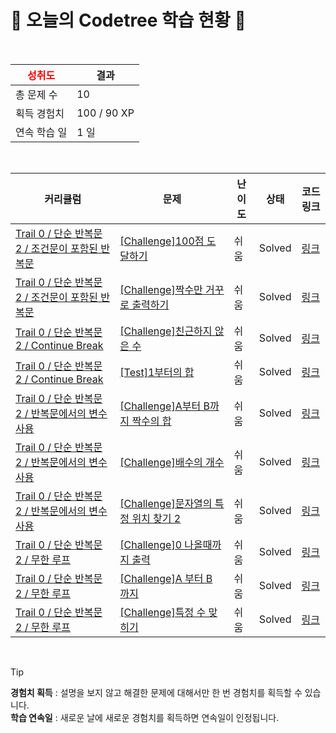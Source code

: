 # 🌲 오늘의 Codetree 학습 현황 🌲

<br />

| <span style="color:red;display:block;text-align:center;"> **성취도**</span> | 결과 |
|---|---|
| 총 문제 수 | 10 |
| 획득 경험치 | 100 / 90 XP |
| 연속 학습 일 | 1 일 |

<br />

|커리큘럼|문제|난이도|상태|코드 링크|
|---|---|---|---|---|
|[Trail 0 / 단순 반복문 2 / 조건문이 포함된 반복문](https://www.codetree.ai/trail-info/codetree-101/)|[[Challenge]100점 도달하기](https://www.codetree.ai/trails/complete/curated-cards/nl-pre-conditional-loops-1/)|쉬움|Solved|[링크](https://github.com/Hyun010/codetree/blob/main/250414/100%EC%A0%90%20%EB%8F%84%EB%8B%AC%ED%95%98%EA%B8%B0/reach-100-point.py)|
|[Trail 0 / 단순 반복문 2 / 조건문이 포함된 반복문](https://www.codetree.ai/trail-info/codetree-101/)|[[Challenge]짝수만 거꾸로 출력하기](https://www.codetree.ai/trails/complete/curated-cards/nl-pre-conditional-loops-2/)|쉬움|Solved|[링크](https://github.com/Hyun010/codetree/blob/main/250414/%EC%A7%9D%EC%88%98%EB%A7%8C%20%EA%B1%B0%EA%BE%B8%EB%A1%9C%20%EC%B6%9C%EB%A0%A5%ED%95%98%EA%B8%B0/print-even-numbers-upside-down.py)|
|[Trail 0 / 단순 반복문 2 / Continue Break](https://www.codetree.ai/trail-info/codetree-101/)|[[Challenge]친근하지 않은 수](https://www.codetree.ai/trails/complete/curated-cards/nl-pre-continue-break-1/)|쉬움|Solved|[링크](https://github.com/Hyun010/codetree/blob/main/250414/%EC%B9%9C%EA%B7%BC%ED%95%98%EC%A7%80%20%EC%95%8A%EC%9D%80%20%EC%88%98/unfriendly-number.py)|
|[Trail 0 / 단순 반복문 2 / Continue Break](https://www.codetree.ai/trail-info/codetree-101/)|[[Test]1부터의 합](https://www.codetree.ai/trails/complete/curated-cards/nl-pre-continue-break-2/)|쉬움|Solved|[링크](https://github.com/Hyun010/codetree/blob/main/250414/1%EB%B6%80%ED%84%B0%EC%9D%98%20%ED%95%A9/sum-from-the-one.py)|
|[Trail 0 / 단순 반복문 2 / 반복문에서의 변수 사용](https://www.codetree.ai/trail-info/codetree-101/)|[[Challenge]A부터 B까지 짝수의 합](https://www.codetree.ai/trails/complete/curated-cards/nl-pre-loop-variables-1/)|쉬움|Solved|[링크](https://github.com/Hyun010/codetree/blob/main/250414/A%EB%B6%80%ED%84%B0%20B%EA%B9%8C%EC%A7%80%20%EC%A7%9D%EC%88%98%EC%9D%98%20%ED%95%A9/sum-of-even-nums-from-a-to-b.py)|
|[Trail 0 / 단순 반복문 2 / 반복문에서의 변수 사용](https://www.codetree.ai/trail-info/codetree-101/)|[[Challenge]배수의 개수](https://www.codetree.ai/trails/complete/curated-cards/nl-pre-loop-variables-2/)|쉬움|Solved|[링크](https://github.com/Hyun010/codetree/blob/main/250414/%EB%B0%B0%EC%88%98%EC%9D%98%20%EA%B0%9C%EC%88%98/number-of-multipliers.py)|
|[Trail 0 / 단순 반복문 2 / 반복문에서의 변수 사용](https://www.codetree.ai/trail-info/codetree-101/)|[[Challenge]문자열의 특정 위치 찾기 2](https://www.codetree.ai/trails/complete/curated-cards/nl-pre-loop-variables-1/)|쉬움|Solved|[링크](https://github.com/Hyun010/codetree/blob/main/250414/%EB%AC%B8%EC%9E%90%EC%97%B4%EC%9D%98%20%ED%8A%B9%EC%A0%95%20%EC%9C%84%EC%B9%98%20%EC%B0%BE%EA%B8%B0%202/find-specific-location-in-spring-2.py)|
|[Trail 0 / 단순 반복문 2 / 무한 루프](https://www.codetree.ai/trail-info/codetree-101/)|[[Challenge]0 나올때까지 출력](https://www.codetree.ai/trails/complete/curated-cards/nl-pre-infinite-loop-1/)|쉬움|Solved|[링크](https://github.com/Hyun010/codetree/blob/main/250414/0%20%EB%82%98%EC%98%AC%EB%95%8C%EA%B9%8C%EC%A7%80%20%EC%B6%9C%EB%A0%A5/print-until-zero-is-given.py)|
|[Trail 0 / 단순 반복문 2 / 무한 루프](https://www.codetree.ai/trail-info/codetree-101/)|[[Challenge]A 부터 B 까지](https://www.codetree.ai/trails/complete/curated-cards/nl-pre-infinite-loop-1/)|쉬움|Solved|[링크](https://github.com/Hyun010/codetree/blob/main/250414/A%20%EB%B6%80%ED%84%B0%20B%20%EA%B9%8C%EC%A7%80/a-to-b.py)|
|[Trail 0 / 단순 반복문 2 / 무한 루프](https://www.codetree.ai/trail-info/codetree-101/)|[[Challenge]특정 수 맞히기](https://www.codetree.ai/trails/complete/curated-cards/nl-pre-infinite-loop-2/)|쉬움|Solved|[링크](https://github.com/Hyun010/codetree/blob/main/250414/%ED%8A%B9%EC%A0%95%20%EC%88%98%20%EB%A7%9E%ED%9E%88%EA%B8%B0/catching-specific-number.py)|


<br />

> [!TIP]
> **경험치 획득** : 설명을 보지 않고 해결한 문제에 대해서만 한 번 경험치를 획득할 수 있습니다.  
> **학습 연속일** : 새로운 날에 새로운 경험치를 획득하면 연속일이 인정됩니다.

